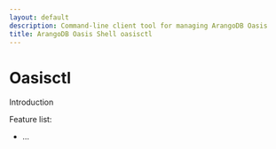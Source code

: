 ```yaml
---
layout: default
description: Command-line client tool for managing ArangoDB Oasis
title: ArangoDB Oasis Shell oasisctl
---
```

# Oasisctl

Introduction

Feature list:
- ...
